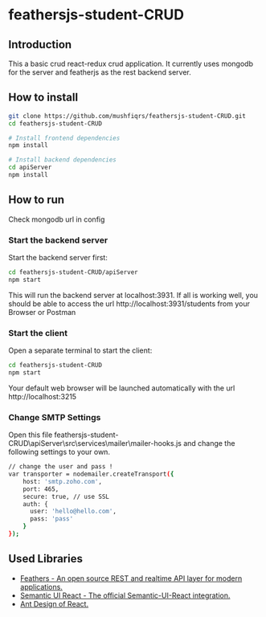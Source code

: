 # feathersjs-student-CRUD


## Introduction
This a basic crud react-redux crud application. It currently uses mongodb for the server and featherjs as the rest backend server.

##  How to install

```bash
git clone https://github.com/mushfiqrs/feathersjs-student-CRUD.git
cd feathersjs-student-CRUD

# Install frontend dependencies
npm install

# Install backend dependencies
cd apiServer
npm install
```


## How to run
Check mongodb url in config

### Start the backend server
Start the backend server first:

```bash
cd feathersjs-student-CRUD/apiServer
npm start
```
This will run the backend server at localhost:3931. If all is working well, you should be able to access the url http://localhost:3931/students from your Browser or Postman

### Start the client
Open a separate terminal to start the client:

```bash
cd feathersjs-student-CRUD
npm start
```

Your default web browser will be launched automatically with the url http://localhost:3215

### Change SMTP Settings
Open this file feathersjs-student-CRUD\apiServer\src\services\mailer\mailer-hooks.js and change the following settings to your own.

```bash
// change the user and pass !
var transporter = nodemailer.createTransport({
    host: 'smtp.zoho.com',
    port: 465,
    secure: true, // use SSL
    auth: {
      user: 'hello@hello.com',
      pass: 'pass'
    }
});
```

## Used Libraries
* [Feathers - An open source REST and realtime API layer for modern applications.](https://feathersjs.com/)
* [Semantic UI React - The official Semantic-UI-React integration.](https://react.semantic-ui.com/introduction)
* [Ant Design of React.](https://ant.design/docs/react/introduce)
